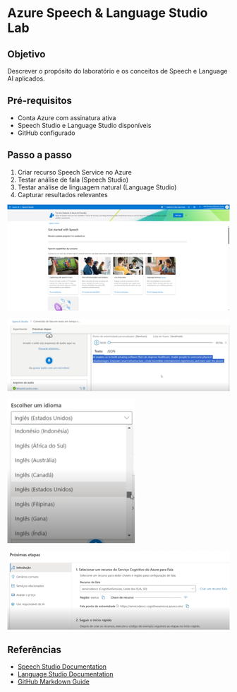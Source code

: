 # Azure Speech & Language Studio Lab

## Objetivo
Descrever o propósito do laboratório e os conceitos de Speech e Language AI aplicados.

## Pré-requisitos
- Conta Azure com assinatura ativa
- Speech Studio e Language Studio disponíveis
- GitHub configurado

## Passo a passo
1. Criar recurso Speech Service no Azure
2. Testar análise de fala (Speech Studio)
3. Testar análise de linguagem natural (Language Studio)
4. Capturar resultados relevantes

![Login no speech studio](images/image1.png)

![Transcricao de audio](images/image2.png)

![Escolha do idioma](images/image3.png)

![Configurando o azure fala](images/image4.png)

## Referências
- [Speech Studio Documentation](link)
- [Language Studio Documentation](link)
- [GitHub Markdown Guide](link)
